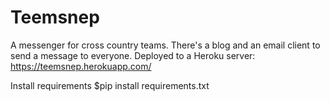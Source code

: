 # Teemsnep

A messenger for cross country teams.  There's a blog and an email client to send a message to everyone.  Deployed to a Heroku server: https://teemsnep.herokuapp.com/ 

Install requirements
$pip install requirements.txt


